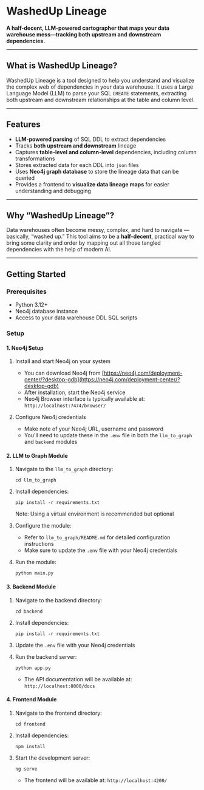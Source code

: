# WashedUp Lineage

**A half-decent, LLM-powered cartographer that maps your data warehouse mess—tracking both upstream and downstream dependencies.**

---

## What is WashedUp Lineage?

WashedUp Lineage is a tool designed to help you understand and visualize the complex web of dependencies in your data warehouse. It uses a Large Language Model (LLM) to parse your SQL `CREATE` statements, extracting both upstream and downstream relationships at the table and column level.

---

## Features

- **LLM-powered parsing** of SQL DDL to extract dependencies  
- Tracks **both upstream and downstream** lineage  
- Captures **table-level and column-level** dependencies, including column transformations  
- Stores extracted data for each DDL into `json` files
- Uses **Neo4j graph database** to store the lineage data that can be queried
- Provides a frontend to **visualize data lineage maps** for easier understanding and debugging

---

## Why “WashedUp Lineage”?

Data warehouses often become messy, complex, and hard to navigate — basically, “washed up.” This tool aims to be a **half-decent**, practical way to bring some clarity and order by mapping out all those tangled dependencies with the help of modern AI.

---

## Getting Started

### Prerequisites

- Python 3.12+  
- Neo4j database instance  
- Access to your data warehouse DDL SQL scripts  

### Setup

#### 1. Neo4j Setup

1. Install and start Neo4j on your system
   - You can download Neo4j from [https://neo4j.com/deployment-center/?desktop-gdb](https://neo4j.com/deployment-center/?desktop-gdb)
   - After installation, start the Neo4j service
   - Neo4j Browser interface is typically available at: `http://localhost:7474/browser/`

2. Configure Neo4j credentials
   - Make note of your Neo4j URL, username and password
   - You'll need to update these in the `.env` file in both the `llm_to_graph` and `backend` modules

#### 2. LLM to Graph Module

1. Navigate to the `llm_to_graph` directory:
   ```
   cd llm_to_graph
   ```

2. Install dependencies:
   ```
   pip install -r requirements.txt
   ```
   Note: Using a virtual environment is recommended but optional

3. Configure the module:
   - Refer to `llm_to_graph/README.md` for detailed configuration instructions
   - Make sure to update the `.env` file with your Neo4j credentials

4. Run the module:
   ```
   python main.py
   ```

#### 3. Backend Module

1. Navigate to the backend directory:
   ```
   cd backend
   ```

2. Install dependencies:
   ```
   pip install -r requirements.txt
   ```

3. Update the `.env` file with your Neo4j credentials

4. Run the backend server:
   ```
   python app.py
   ```
   - The API documentation will be available at: `http://localhost:8000/docs`

#### 4. Frontend Module

1. Navigate to the frontend directory:
   ```
   cd frontend
   ```

2. Install dependencies:
   ```
   npm install
   ```

3. Start the development server:
   ```
   ng serve
   ```
   - The frontend will be available at: `http://localhost:4200/`
